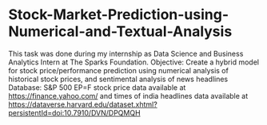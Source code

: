 # Stock-Market-Prediction-using-Numerical-and-Textual-Analysis
This task was done during my internship as Data Science and Business Analytics Intern at The Sparks Foundation.
Objective: Create a hybrid model for stock price/performance
prediction using numerical analysis of historical stock prices, and
sentimental analysis of news headlines
Database: S&P 500 EP=F stock price data available at https://finance.yahoo.com/ and times of india headlines data available at https://dataverse.harvard.edu/dataset.xhtml?persistentId=doi:10.7910/DVN/DPQMQH
